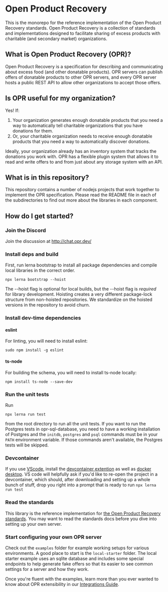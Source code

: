 # Open Product Recovery

This is the monorepo for the reference implementation of the Open Product
Recovery standards. Open Product Recovery is a collection of standards and
implementations designed to facilitate sharing of excess products with
charitable (and secondary market) organizations.

## What is Open Product Recovery (OPR)?

Open Product Recovery is a specification for describing and communicating
about excess food (and other donatable products). OPR servers can publish offers
of donatable products to other OPR servers, and every OPR server hosts a public
REST API to allow other organizations to accept those offers.

## Is OPR useful for my organization?

Yes! If:

1. Your organization generates enough donatable products that you need a way to
   automatically tell charitable organizations that you have donations for them.
2. Or, your charitable organization needs to receive enough donatable products
   that you need a way to automatically discover donations.

Ideally, your organization already has an inventory system that tracks the
donations you work with. OPR has a flexible plugin system that allows it to
read and write offers to and from just about any storage system with an API.

## What is in this repository?

This repository contains a number of nodejs projects that work together to
implement the OPR specification. Please read the README file in each of the
subdirectories to find out more about the libraries in each component.

## How do I get started?

### Join the Discord

Join the discussion at http://chat.opr.dev/

### Install deps and build

First, run lerna bootstrap to install all package dependencies and compile local libraries in the correct order.

```console
npx lerna bootstrap --hoist
```

The --hoist flag is optional for local builds, but the --hoist flag is _required_ for library development. Hoisting creates a very different package-lock structure from non-hoisted repositories. We standardize on the hoisted versions in the repository to avoid churn.

### Install dev-time dependencies

#### eslint

For linting, you will need to install eslint:

```
sudo npm install -g eslint
```

#### ts-node

For building the schema, you will need to install ts-node locally:

```
npm install ts-node --save-dev
```

### Run the unit tests

Run

```console
npx lerna run test
```

from the root directory to run all the unit tests. If you want to run the Postgres tests in opr-sql-database, you need to have a working installation of Postgres and the `initdb`, `postgres` and `psql` commands must be in your `PATH` environment variable. If those commands aren't available, the Postgres tests will be skipped.

### Devcontainer
If you use [VScode](https://code.visualstudio.com/), install the [devcontainer extention](https://code.visualstudio.com/docs/devcontainers/containers) as well as [docker desktop](https://www.docker.com/). VS code will helpfully ask if you'd like to re-open the project in a devcontainer, which should, after downloading and setting up a whole bunch of stuff, drop you right into a prompt that is ready to run `npx lerna run test`

### Read the standards

This library is the reference implementation for [the Open Product Recovery standards](standards/README.md). You may want to read the standards docs before you dive into setting up your own server.

### Start configuring your own OPR server

Check out the `examples` folder for example working setups for various environments. A good place to start is the `local-starter` folder. The local starter example uses an sqlite database and includes some special endpoints to help generate fake offers so that its easier to see common settings for a server and how they work.

Once you're fluent with the examples, learn more than you ever wanted to know about OPR extensibility in our [Integrations Guide](docs/integrations.md).
